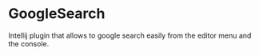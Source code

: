 # GoogleSearch
Intellij plugin that allows to google search easily from the editor menu and the console. 
